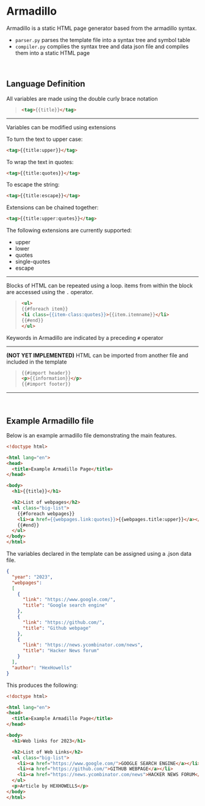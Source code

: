 # Armadillo

Armadillo is a static HTML page generator based from the armadillo syntax.

- ```parser.py``` parses the template file into a syntax tree and symbol table
- ```compiler.py``` complies the syntax tree and data json file and compiles them into a static HTML page

<br>

## Language Definition

All variables are made using the double curly brace notation

> ``` html
> <tag>{{title}}</tag>
> ```

---
Variables can be modified using extensions

To turn the text to upper case: 

```html
<tag>{{title:upper}}</tag>
```

To wrap the text in quotes: 

```html
<tag>{{title:quotes}}</tag>
```

To escape the string:

```html
<tag>{{title:escape}}</tag>
```

Extensions can be chained together:

```html
<tag>{{title:upper:quotes}}</tag>
```

The following extensions are currently supported:
- upper
- lower
- quotes
- single-quotes
- escape

---

Blocks of HTML can be repeated using a loop. items from within the block are accessed using the ```.``` operator.

> ```html
> <ul>
> {{#foreach item}}
> <li class={{item-class:quotes}}>{{item.itemname}}</li>
> {{#end}}
> </ul>
> ```

Keywords in Armadillo are indicated by a preceding ```#``` operator

---

**(NOT YET IMPLEMENTED)** HTML can be imported from another file and included in the template 

> ```html
> {{#import header}}
> <p>{{information}}</p>
> {{#import footer}}
> ```

---

<br>

## Example Armadillo file

Below is an example armadillo file demonstrating the main features.
```html
<!doctype html>

<html lang="en">
<head>
  <title>Example Armadillo Page</title>
</head>

<body>
  <h1>{{title}}</h1>

  <h2>List of webpages</h2>
  <ul class="big-list">
    {{#foreach webpages}}
    <li><a href={{webpages.link:quotes}}>{{webpages.title:upper}}</a></li>
    {{#end}}
  </ul>
</body>
</html>
```

The variables declared in the template can be assigned using a .json data file.
```json
{
  "year": "2023",
  "webpages":
  [
    {
      "link": "https://www.google.com/",
      "title": "Google search engine"
    },
    {
      "link": "https://github.com/",
      "title": "Github webpage"
    },
    {
      "link": "https://news.ycombinator.com/news",
      "title": "Hacker News forum"
    }
  ],
  "author": "HexHowells"
}

```

This produces the following:
```html
<!doctype html>

<html lang="en">
<head>
  <title>Example Armadillo Page</title>
</head>

<body>
  <h1>Web links for 2023</h1>

  <h2>List of Web Links</h2>
  <ul class="big-list">
    <li><a href="https://www.google.com/">GOOGLE SEARCH ENGINE</a></li>
    <li><a href="https://github.com/">GITHUB WEBPAGE</a></li>
    <li><a href="https://news.ycombinator.com/news">HACKER NEWS FORUM</a></li>
  </ul>
  <p>Article by HEXHOWELLS</p>
</body>
</html>
```

